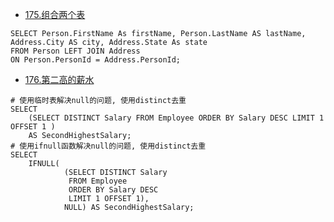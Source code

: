- [175.组合两个表](https://leetcode.cn/problems/combine-two-tables/)
```mysql
SELECT Person.FirstName As firstName, Person.LastName AS lastName, Address.City AS city, Address.State As state
FROM Person LEFT JOIN Address
ON Person.PersonId = Address.PersonId;
```
- [176.第二高的薪水](https://leetcode.cn/problems/second-highest-salary/)
```mysql
# 使用临时表解决null的问题, 使用distinct去重
SELECT 
    (SELECT DISTINCT Salary FROM Employee ORDER BY Salary DESC LIMIT 1 OFFSET 1 )
    AS SecondHighestSalary;
# 使用ifnull函数解决null的问题, 使用distinct去重
SELECT
    IFNULL(
            (SELECT DISTINCT Salary
             FROM Employee
             ORDER BY Salary DESC
             LIMIT 1 OFFSET 1),
            NULL) AS SecondHighestSalary;
```